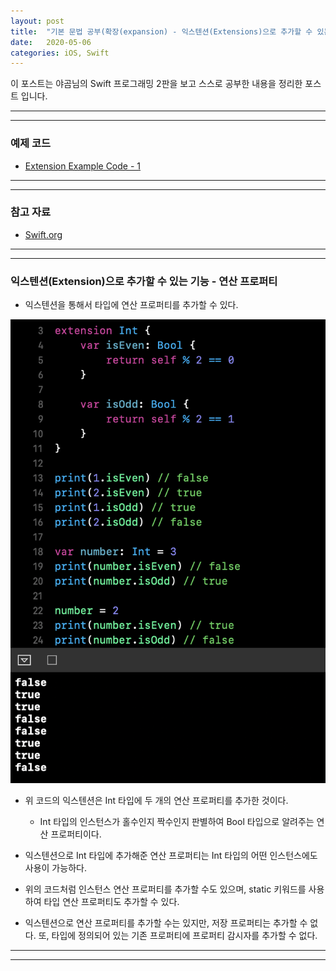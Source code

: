 ```yaml
---
layout: post
title:  "기본 문법 공부(확장(expansion) - 익스텐션(Extensions)으로 추가할 수 있는 기능 - 연산 프로퍼티)"
date:   2020-05-06
categories: iOS, Swift
---
```


이 포스트는 야곰님의 Swift 프로그래밍 2판을 보고 스스로 공부한 내용을 정리한 포스트 입니다.

- - -
- - -

### 예제 코드

- [Extension Example Code - 1](https://github.com/VincentGeranium/Swift-Study/tree/master/2020-05-06-ExtensionExampleCode-1.playground)

- - -
- - -

### 참고 자료

- [Swift.org](https://docs.swift.org/swift-book/LanguageGuide/Extensions.html)

- - -
- - -

### 익스텐션(Extension)으로 추가할 수 있는 기능 - 연산 프로퍼티

- 익스텐션을 통해서 타입에 연산 프로퍼티를 추가할 수 있다.

<img width="1058" alt="extensionExampleImage-1" src="https://github.com/VincentGeranium/VincentGeranium.github.io/blob/master/assets/img/extensionExampleImage-1.png?raw=true" title="extensionExampleImage-1">

- 위 코드의 익스텐션은 Int 타입에 두 개의 연산 프로퍼티를 추가한 것이다.

    - Int 타입의 인스턴스가 홀수인지 짝수인지 판별하여 Bool 타입으로 알려주는 연산 프로퍼티이다.
    
- 익스텐션으로 Int 타입에 추가해준 연산 프로퍼티는 Int 타입의 어떤 인스턴스에도 사용이 가능하다.

- 위의 코드처럼 인스턴스 연산 프로퍼티를 추가할 수도 있으며, static 키워드를 사용하여 타입 연산 프로퍼티도 추가할 수 있다.

- 익스텐션으로 연산 프로퍼티를 추가할 수는 있지만, 저장 프로퍼티는 추가할 수 없다. 또, 타입에 정의되어 있는 기존 프로퍼티에 프로퍼티 감시자를 추가할 수 없다.

- - -
- - -